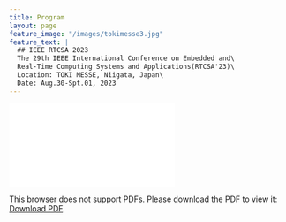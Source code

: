 ```yaml
---
title: Program
layout: page
feature_image: "/images/tokimesse3.jpg"
feature_text: |
  ## IEEE RTCSA 2023
  The 29th IEEE International Conference on Embedded and\
  Real-Time Computing Systems and Applications(RTCSA'23)\
  Location: TOKI MESSE, Niigata, Japan\
  Date: Aug.30-Spt.01, 2023
---
```


<object data="/files/RTCSA2023-advance-program-v7.pdf" type="application/pdf" width="700px"  height="700px">
    <embed src="/files/RTCSA2023-advance-program-v7.pdf">
        <p>This browser does not support PDFs. Please download the PDF to view it: <a href="/files/RTCSA2023-advance-program-v7.pdf">Download PDF</a>.</p>
    </embed>
</object>
